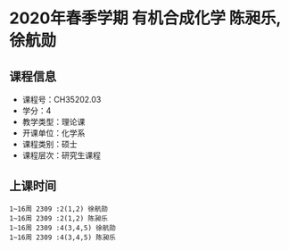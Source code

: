 # 2020年春季学期 有机合成化学 陈昶乐, 徐航勋






## 课程信息

- 课程号：CH35202.03
- 学分：4
- 教学类型：理论课
- 开课单位：化学系
- 课程类别：硕士
- 课程层次：研究生课程

## 上课时间

```
1~16周 2309 :2(1,2) 徐航勋
1~16周 2309 :2(1,2) 陈昶乐
1~16周 2309 :4(3,4,5) 徐航勋
1~16周 2309 :4(3,4,5) 陈昶乐
```

